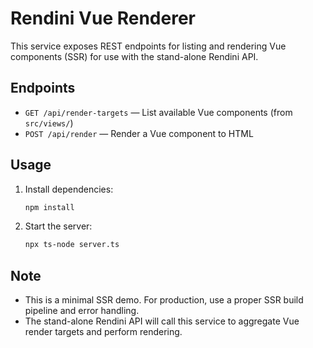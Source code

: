 # Rendini Vue Renderer

This service exposes REST endpoints for listing and rendering Vue components (SSR) for use with the
stand-alone Rendini API.

## Endpoints

- `GET /api/render-targets` — List available Vue components (from `src/views/`)
- `POST /api/render` — Render a Vue component to HTML

## Usage

1. Install dependencies:
   ```bash
   npm install
   ```
2. Start the server:
   ```bash
   npx ts-node server.ts
   ```

## Note

- This is a minimal SSR demo. For production, use a proper SSR build pipeline and error handling.
- The stand-alone Rendini API will call this service to aggregate Vue render targets and perform
  rendering.
